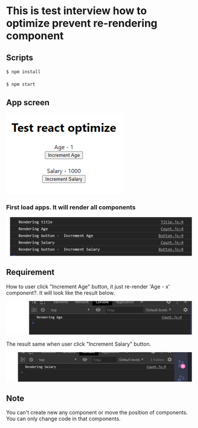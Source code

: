 # This is test interview how to optimize prevent re-rendering component

## Scripts

```bash
$ npm install

$ npm start
```

## App screen

![app-screen](./app-screen.png)

### First load apps. It will render all components

![first-load](./first-load.png)

## Requirement

How to user click "Increment Age" button, it just re-render 'Age - x' component?. It will look like the result below.

![age](./age.png)

The result same when user click "Increment Salary" button.

![salary](./salary.png)

## Note

You can't create new any component or move the position of components. You can only change code in that components.
